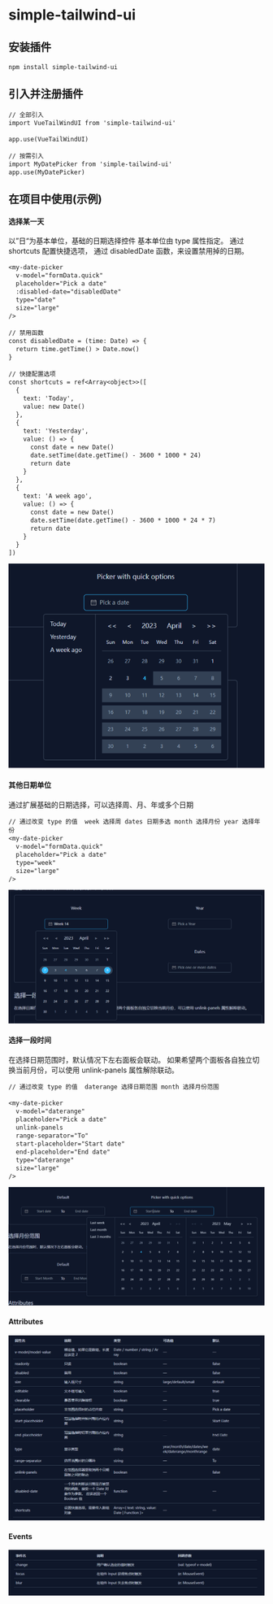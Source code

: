 <!-- # vue3-tailwindcss-datepicker -->

<!-- 参考文档： http://markdown.p2hp.com/index.html -->
# simple-tailwind-ui
 
## 安装插件
 
```
npm install simple-tailwind-ui
```
 
## 引入并注册插件
 
```
// 全部引入
import VueTailWindUI from 'simple-tailwind-ui'
 
app.use(VueTailWindUI)
 
// 按需引入
import MyDatePicker from 'simple-tailwind-ui'
app.use(MyDatePicker)
```
 
## 在项目中使用(示例)

#### 选择某一天
以”日“为基本单位，基础的日期选择控件
基本单位由 type 属性指定。 通过 shortcuts 配置快捷选项， 通过 disabledDate 函数，来设置禁用掉的日期。
 
```
<my-date-picker
  v-model="formData.quick"
  placeholder="Pick a date"
  :disabled-date="disabledDate"
  type="date"
  size="large"
/>

// 禁用函数
const disabledDate = (time: Date) => {
  return time.getTime() > Date.now()
}

// 快捷配置选项
const shortcuts = ref<Array<object>>([
  {
    text: 'Today',
    value: new Date()
  },
  {
    text: 'Yesterday',
    value: () => {
      const date = new Date()
      date.setTime(date.getTime() - 3600 * 1000 * 24)
      return date
    }
  },
  {
    text: 'A week ago',
    value: () => {
      const date = new Date()
      date.setTime(date.getTime() - 3600 * 1000 * 24 * 7)
      return date
    }
  }
])
```
![avatar](/public/quick.png)

#### 其他日期单位
通过扩展基础的日期选择，可以选择周、月、年或多个日期
 
```
// 通过改变 type 的值  week 选择周 dates 日期多选 month 选择月份 year 选择年份
<my-date-picker
  v-model="formData.quick"
  placeholder="Pick a date"
  type="week"
  size="large"
/>
```
![avatar](/public/week.png)

#### 选择一段时间
在选择日期范围时，默认情况下左右面板会联动。 如果希望两个面板各自独立切换当前月份，可以使用 unlink-panels 属性解除联动。
 
```
// 通过改变 type 的值  daterange 选择日期范围 month 选择月份范围

<my-date-picker
  v-model="daterange"
  placeholder="Pick a date"
  unlink-panels
  range-separator="To"
  start-placeholder="Start date"
  end-placeholder="End date"
  type="daterange"
  size="large"
/>

```
![avatar](/public/daterange.png)

#### Attributes
![avatar](/public/Attributes.png)
#### Events
![avatar](/public/event.png)


